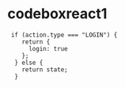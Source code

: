 # codeboxreact1
```
 if (action.type === "LOGIN") {
    return {
      login: true
    };
  } else {
    return state;
  }
```

